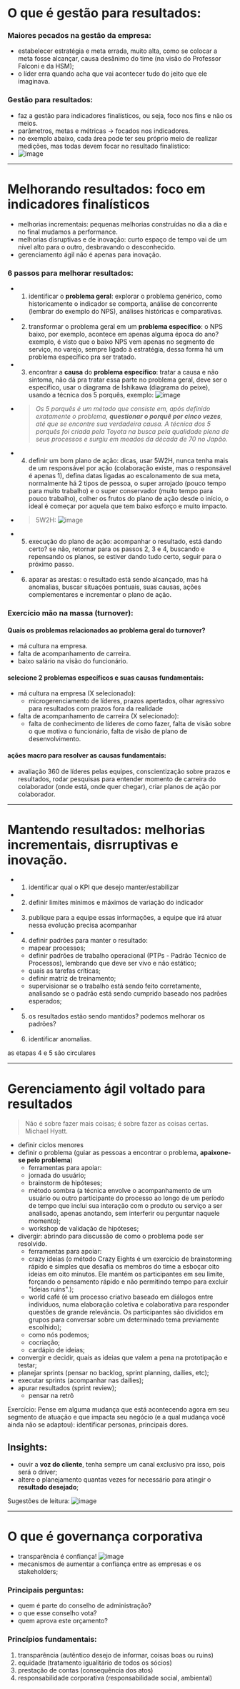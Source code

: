 
# O que é gestão para resultados:

### Maiores pecados na gestão da empresa:
- estabelecer estratégia e meta errada, muito alta, como se colocar a meta fosse alcançar, causa desânimo do time (na visão do Professor Falconi e da HSM);
- o líder erra quando acha que vai acontecer tudo do jeito que ele imaginava.


### Gestão para resultados:
- faz a gestão para indicadores finalísticos, ou seja, foco nos fins e não os meios.
- parâmetros, metas e métricas -> focados nos indicadores.
- no exemplo abaixo, cada área pode ter seu próprio meio de realizar medições, mas todas devem focar no resultado finalístico:
- ![image](https://user-images.githubusercontent.com/24459642/226085299-cff20ef3-3d7e-4401-8e4f-a0aab12fb085.png)

----------------
# Melhorando resultados: foco em indicadores finalísticos
- melhorias incrementais: pequenas melhorias construídas no dia a dia e no final mudamos a performance.
- melhorias disruptivas e de inovação: curto espaço de tempo vai de um nível alto para o outro, desbravando o desconhecido.
- gerenciamento ágil não é apenas para inovação.

### 6 passos para melhorar resultados:
- 1. identificar o **problema geral**: explorar o problema genérico, como historicamente o indicador se comporta, análise de concorrente (lembrar do exemplo do NPS), análises históricas e comparativas.
- 2. transformar o problema geral em um **problema específico**: o NPS baixo, por exemplo, acontece em apenas alguma época do ano? exemplo, é visto que o baixo NPS vem apenas no segmento de serviço, no varejo, sempre ligado à estratégia, dessa forma há um problema específico pra ser tratado.
- 3. encontrar a **causa** do **problema específico**: tratar a causa e não sintoma, não dá pra tratar essa parte no problema geral, deve ser o específico, usar o diagrama de Ishikawa (diagrama do peixe), usando a técnica dos 5 porquês, exemplo: ![image](https://user-images.githubusercontent.com/24459642/226085543-99329a6a-6b0a-49e4-b988-62120f742ef8.png)
- > _Os 5 porquês é um método que consiste em, após definido exatamente o problema, **questionar o porquê por cinco vezes**, até que se encontre sua verdadeira causa. A técnica dos 5 porquês foi criada pela Toyota na busca pela qualidade plena de seus processos e surgiu em meados da década de 70 no Japão._
- 4. definir um bom plano de ação: dicas, usar 5W2H, nunca tenha mais de um responsável por ação (colaboração existe, mas o responsável é apenas 1), defina datas ligadas ao escalonamento de sua meta, normalmente há 2 tipos de pessoa, o super arrojado (pouco tempo para muito trabalho) e o super conservador (muito tempo para pouco trabalho), colher os frutos do plano de ação desde o início, o ideal é começar por aquela que tem baixo esforço e muito impacto.
- > 5W2H: ![image](https://user-images.githubusercontent.com/24459642/226085857-5dac07e9-2687-4034-928d-e63120025f64.png)
- 5. execução do plano de ação: acompanhar o resultado, está dando certo? se não, retornar para os passos 2, 3 e 4, buscando e repensando os planos, se estiver dando tudo certo, seguir para o próximo passo.
- 6. aparar as arestas: o resultado está sendo alcançado, mas há anomalias, buscar situações pontuais, suas causas, ações complementares e incrementar o plano de ação.

### Exercício mão na massa (turnover):

#### Quais os problemas relacionados ao problema geral do turnover?
- má cultura na empresa.
- falta de acompanhamento de carreira.
- baixo salário na visão do funcionário.

#### selecione 2 problemas específicos e suas causas fundamentais:
- má cultura na empresa (X selecionado):
  - microgerenciamento de líderes, prazos apertados, olhar agressivo para resultados com prazos fora da realidade
- falta de acompanhamento de carreira (X selecionado):
  - falta de conhecimento de líderes de como fazer, falta de visão sobre o que motiva o funcionário, falta de visão de plano de desenvolvimento.

#### ações macro para resolver as causas fundamentais:
- avaliação 360 de líderes pelas equipes, conscientização sobre prazos e resultados, rodar pesquisas para entender momento de carreira do colaborador (onde está, onde quer chegar), criar planos de ação por colaborador.

-----------------
# Mantendo resultados: melhorias incrementais, disrruptivas e inovação.
- 1. identificar qual o KPI que desejo manter/estabilizar
- 2. definir limites mínimos e máximos de variação do indicador
- 3. publique para a equipe essas informações, a equipe que irá atuar nessa evolução precisa acompanhar
- 4. definir padrões para manter o resultado:
  - mapear processos;
  - definir padrões de trabalho operacional (PTPs - Padrão Técnico de Processos), lembrando que deve ser vivo e não estático;
  - quais as tarefas críticas;
  - definir matriz de treinamento;
  - supervisionar se o trabalho está sendo feito corretamente, analisando se o padrão está sendo cumprido baseado nos padrões esperados;
- 5. os resultados estão sendo mantidos? podemos melhorar os padrões?
- 6. identificar anomalias.

as etapas 4 e 5 são circulares

------------------
# Gerenciamento ágil voltado para resultados

>Não é sobre fazer mais coisas; é sobre fazer as coisas certas. Michael Hyatt.

- definir ciclos menores
- definir o problema (guiar as pessoas a encontrar o problema, **apaixone-se pelo problema**)
  - ferramentas para apoiar: 
  - jornada do usuário;
  - brainstorm de hipóteses;
  - método sombra (a técnica envolve o acompanhamento de um usuário ou outro participante do processo ao longo de um período de tempo que inclui sua interação com o produto ou serviço a ser analisado, apenas anotando, sem interferir ou perguntar naquele momento);
  - workshop de validação de hipóteses;
- divergir: abrindo para discussão de como o problema pode ser resolvido.
  - ferramentas para apoiar:
  - crazy ideias (o método Crazy Eights é um exercício de brainstorming rápido e simples que desafia os membros do time a esboçar oito ideias em oito minutos. Ele mantém os participantes em seu limite, forçando o pensamento rápido e não permitindo tempo para excluir "ideias ruins".);
  - world café (é um processo criativo baseado em diálogos entre indivíduos, numa elaboração coletiva e colaborativa para responder questões de grande relevância. Os participantes são divididos em grupos para conversar sobre um determinado tema previamente escolhido);
  - como nós podemos;
  - cocriação;
  - cardápio de ideias;
- convergir e decidir, quais as ideias que valem a pena na prototipação e testar;
- planejar sprints (pensar no backlog, sprint planning, dailies, etc);
- executar sprints (acompanhar nas dailies);
- apurar resultados (sprint review);
  - pensar na retrô 

Exercício: Pense em alguma mudança que está acontecendo agora em seu segmento de atuação e que impacta seu negócio (e a qual mudança você ainda não se adaptou): identificar personas, principais dores.

## Insights: 
- ouvir a **voz do cliente**, tenha sempre um canal exclusivo pra isso, pois será o driver;
- altere o planejamento quantas vezes for necessário para atingir o **resultado desejado**;

Sugestões de leitura:
![image](https://github.com/gvms23/pos-graduacao-bi-analytics/assets/24459642/8384cbd6-6a14-4cea-a9ae-deed8c7cc1c0)


__________________________

# O que é governança corporativa
- transparência é confiança!
![image](https://github.com/gvms23/pos-graduacao-bi-analytics/assets/24459642/ec0e1dc2-67b1-4aaa-8f30-1e80169c2555)
- mecanismos de aumentar a confiança entre as empresas e os stakeholders;

### Principais perguntas:
- quem é parte do conselho de administração?
- o que esse conselho vota?
- quem aprova este orçamento?

### Princípios fundamentais:
1. transparência (autêntico desejo de informar, coisas boas ou ruins)
2. equidade (tratamento igualitário de todos os sócios)
3. prestação de contas (consequência dos atos)
4. responsabilidade corporativa (responsabilidade social, ambiental)
